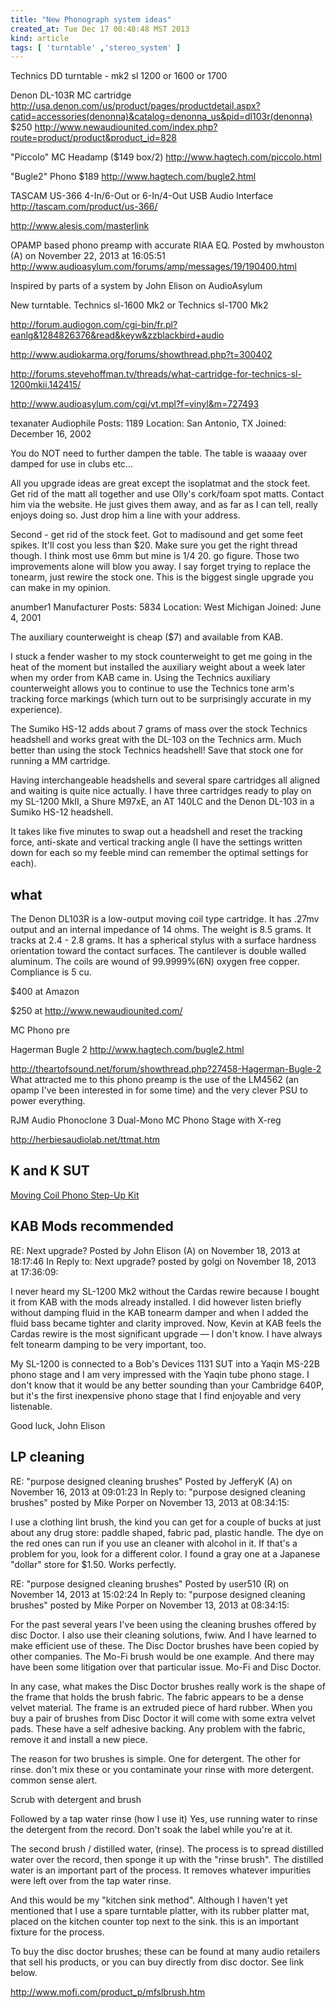 ```yaml
---
title: "New Phonograph system ideas"
created_at: Tue Dec 17 00:48:48 MST 2013
kind: article
tags: [ 'turntable' ,'stereo_system' ]
---
```


Technics DD turntable - mk2 sl 1200 or 1600 or 1700

Denon DL-103R MC cartridge
http://usa.denon.com/us/product/pages/productdetail.aspx?catid=accessories(denonna)&catalog=denonna_us&pid=dl103r(denonna)
$250
http://www.newaudiounited.com/index.php?route=product/product&product_id=828

"Piccolo" MC Headamp ($149 box/2)
http://www.hagtech.com/piccolo.html

"Bugle2" Phono $189
http://www.hagtech.com/bugle2.html


TASCAM US-366 4-In/6-Out or 6-In/4-Out USB Audio Interface
http://tascam.com/product/us-366/

http://www.alesis.com/masterlink

OPAMP based phono preamp with accurate RIAA EQ.
Posted by mwhouston (A) on November 22, 2013 at 16:05:51
http://www.audioasylum.com/forums/amp/messages/19/190400.html

Inspired by parts of a system by John Elison on AudioAsylum

New turntable.
Technics sl-1600 Mk2
or
Technics sl-1700 Mk2

http://forum.audiogon.com/cgi-bin/fr.pl?eanlg&1284826376&read&keyw&zzblackbird+audio

http://www.audiokarma.org/forums/showthread.php?t=300402

http://forums.stevehoffman.tv/threads/what-cartridge-for-technics-sl-1200mkii.142415/

http://www.audioasylum.com/cgi/vt.mpl?f=vinyl&m=727493

texanater
Audiophile
Posts: 1189
Location: San Antonio, TX
Joined: December 16, 2002

You do NOT need to further dampen the table. The table is waaaay over
damped for use in clubs etc...

All you upgrade ideas are great except the isoplatmat and the stock
feet. Get rid of the matt all together and use Olly's cork/foam spot
matts. Contact him via the website. He just gives them away, and as
far as I can tell, really enjoys doing so. Just drop him a line with
your address.

Second - get rid of the stock feet. Got to madisound and get some feet
spikes. It'll cost you less than $20. Make sure you get the right thread
though. I think most use 6mm but mine is 1/4 20. go figure.  Those two
improvements alone will blow you away. I say forget trying to replace the
tonearm, just rewire the stock one. This is the biggest single upgrade
you can make in my opinion.


anumber1
Manufacturer
Posts: 5834
Location: West Michigan
Joined: June 4, 2001

The auxiliary counterweight is cheap ($7) and available from KAB.

I stuck a fender washer to my stock counterweight to get me going in the
heat of the moment but installed the auxiliary weight about a week later
when my order from KAB came in. Using the Technics auxiliary counterweight
allows you to continue to use the Technics tone arm's tracking force
markings (which turn out to be surprisingly accurate in my experience).

The Sumiko HS-12 adds about 7 grams of mass over the stock Technics
headshell and works great with the DL-103 on the Technics arm. Much
better than using the stock Technics headshell! Save that stock one for
running a MM cartridge.

Having interchangeable headshells and several spare cartridges all
aligned and waiting is quite nice actually. I have three cartridges
ready to play on my SL-1200 MkII, a Shure M97xE, an AT 140LC and the
Denon DL-103 in a Sumiko HS-12 headshell.

It takes like five minutes to swap out a headshell and reset the tracking
force, anti-skate and vertical tracking angle (I have the settings
written down for each so my feeble mind can remember the optimal settings
for each).


## what

The Denon DL103R is a low-output moving coil type cartridge. It has
.27mv output and an internal impedance of 14 ohms. The weight is 8.5
grams. It tracks at 2.4 - 2.8 grams. It has a spherical stylus with a
surface hardness orientation toward the contact surfaces. The cantilever
is double walled aluminum. The coils are wound of 99.9999%(6N) oxygen
free copper. Compliance is 5 cu.

$400 at Amazon

$250 at http://www.newaudiounited.com/

MC Phono pre

Hagerman Bugle 2
http://www.hagtech.com/bugle2.html

http://theartofsound.net/forum/showthread.php?27458-Hagerman-Bugle-2
What attracted me to this phono preamp is the use of the LM4562 (an opamp I've been interested in for some time) and the very clever PSU to power everything. 

RJM Audio Phonoclone 3 Dual-Mono MC Phono Stage with X-reg

http://herbiesaudiolab.net/ttmat.htm

## K and K SUT

[Moving Coil Phono Step-Up Kit](http://www.kandkaudio.com/phonostage.html)


## KAB Mods recommended

RE: Next upgrade?
Posted by John Elison (A) on November 18, 2013 at 18:17:46
In Reply to: Next upgrade? posted by golgi on November 18, 2013 at 17:36:09:

I never heard my SL-1200 Mk2 without the Cardas rewire because I bought it from KAB with the mods already installed. I did however listen briefly without damping fluid in the KAB tonearm damper and when I added the fluid bass became tighter and clarity improved. Now, Kevin at KAB feels the Cardas rewire is the most significant upgrade ― I don't know. I have always felt tonearm damping to be very important, too.

My SL-1200 is connected to a Bob's Devices 1131 SUT into a Yaqin MS-22B phono stage and I am very impressed with the Yaqin tube phono stage. I don't know that it would be any better sounding than your Cambridge 640P, but it's the first inexpensive phono stage that I find enjoyable and very listenable.

Good luck,
John Elison


## LP cleaning

RE: "purpose designed cleaning brushes"
Posted by JefferyK (A) on November 16, 2013 at 09:01:23
In Reply to: "purpose designed cleaning brushes" posted by Mike Porper on November 13, 2013 at 08:34:15:

I use a clothing lint brush, the kind you can get for a couple of bucks at just about any drug store: paddle shaped, fabric pad, plastic handle. The dye on the red ones can run if you use an cleaner with alcohol in it. If that's a problem for you, look for a different color. I found a gray one at a Japanese "dollar" store for $1.50. Works perfectly.



RE: "purpose designed cleaning brushes"
Posted by user510 (R) on November 14, 2013 at 15:02:24
In Reply to: "purpose designed cleaning brushes" posted by Mike Porper on November 13, 2013 at 08:34:15:

For the past several years I've been using the cleaning brushes offered by disc Doctor. I also use their cleaning solutions, fwiw. And I have learned to make efficient use of these.
The Disc Doctor brushes have been copied by other companies. The Mo-Fi brush would be one example. And there may have been some litigation over that particular issue. Mo-Fi and Disc Doctor.

In any case, what makes the Disc Doctor brushes really work is the shape of the frame that holds the brush fabric. The fabric appears to be a dense velvet material. The frame is an extruded piece of hard rubber. When you buy a pair of brushes from Disc Doctor it will come with some extra velvet pads. These have a self adhesive backing. Any problem with the fabric, remove it and install a new piece.

The reason for two brushes is simple. One for detergent. The other for rinse. don't mix these or you contaminate your rinse with more detergent. common sense alert. 

Scrub with detergent and brush

Followed by a tap water rinse (how I use it) Yes, use running water to rinse the detergent from the record. Don't soak the label while you're at it.

The second brush / distilled water, (rinse). The process is to spread distilled water over the record, then sponge it up with the "rinse brush". The distilled water is an important part of the process. It removes whatever impurities were left over from the tap water rinse.

And this would be my "kitchen sink method". Although I haven't yet mentioned that I use a spare turntable platter, with its rubber platter mat, placed on the kitchen counter top next to the sink. this is an important fixture for the process.

To buy the disc doctor brushes; these can be found at many audio retailers that sell his products, or you can buy directly from disc doctor. See link below.



http://www.mofi.com/product_p/mfslbrush.htm

